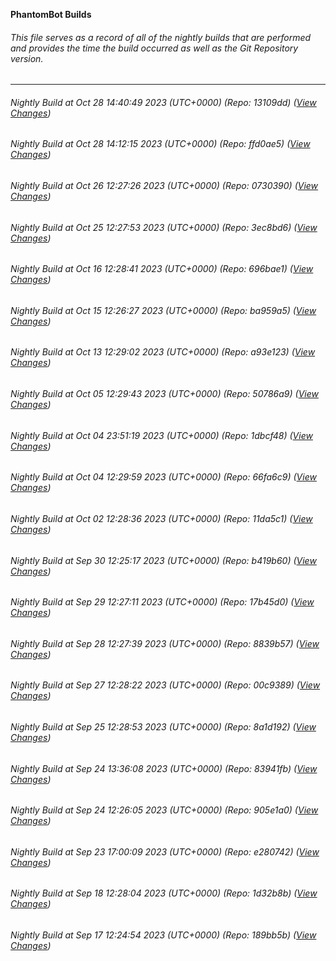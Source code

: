 **PhantomBot Builds**

###### This file serves as a record of all of the nightly builds that are performed and provides the time the build occurred as well as the Git Repository version.
-------------------------------------------------------------------------------------------------------------
###### Nightly Build at Oct 28 14:40:49 2023 (UTC+0000) (Repo: 13109dd) ([View Changes](https://github.com/PhantomBot/PhantomBot/compare/ffd0ae5...13109dd))
###### Nightly Build at Oct 28 14:12:15 2023 (UTC+0000) (Repo: ffd0ae5) ([View Changes](https://github.com/PhantomBot/PhantomBot/compare/0730390...ffd0ae5))
###### Nightly Build at Oct 26 12:27:26 2023 (UTC+0000) (Repo: 0730390) ([View Changes](https://github.com/PhantomBot/PhantomBot/compare/3ec8bd6...0730390))
###### Nightly Build at Oct 25 12:27:53 2023 (UTC+0000) (Repo: 3ec8bd6) ([View Changes](https://github.com/PhantomBot/PhantomBot/compare/696bae1...3ec8bd6))
###### Nightly Build at Oct 16 12:28:41 2023 (UTC+0000) (Repo: 696bae1) ([View Changes](https://github.com/PhantomBot/PhantomBot/compare/ba959a5...696bae1))
###### Nightly Build at Oct 15 12:26:27 2023 (UTC+0000) (Repo: ba959a5) ([View Changes](https://github.com/PhantomBot/PhantomBot/compare/a93e123...ba959a5))
###### Nightly Build at Oct 13 12:29:02 2023 (UTC+0000) (Repo: a93e123) ([View Changes](https://github.com/PhantomBot/PhantomBot/compare/50786a9...a93e123))
###### Nightly Build at Oct 05 12:29:43 2023 (UTC+0000) (Repo: 50786a9) ([View Changes](https://github.com/PhantomBot/PhantomBot/compare/1dbcf48...50786a9))
###### Nightly Build at Oct 04 23:51:19 2023 (UTC+0000) (Repo: 1dbcf48) ([View Changes](https://github.com/PhantomBot/PhantomBot/compare/66fa6c9...1dbcf48))
###### Nightly Build at Oct 04 12:29:59 2023 (UTC+0000) (Repo: 66fa6c9) ([View Changes](https://github.com/PhantomBot/PhantomBot/compare/11da5c1...66fa6c9))
###### Nightly Build at Oct 02 12:28:36 2023 (UTC+0000) (Repo: 11da5c1) ([View Changes](https://github.com/PhantomBot/PhantomBot/compare/b419b60...11da5c1))
###### Nightly Build at Sep 30 12:25:17 2023 (UTC+0000) (Repo: b419b60) ([View Changes](https://github.com/PhantomBot/PhantomBot/compare/17b45d0...b419b60))
###### Nightly Build at Sep 29 12:27:11 2023 (UTC+0000) (Repo: 17b45d0) ([View Changes](https://github.com/PhantomBot/PhantomBot/compare/8839b57...17b45d0))
###### Nightly Build at Sep 28 12:27:39 2023 (UTC+0000) (Repo: 8839b57) ([View Changes](https://github.com/PhantomBot/PhantomBot/compare/00c9389...8839b57))
###### Nightly Build at Sep 27 12:28:22 2023 (UTC+0000) (Repo: 00c9389) ([View Changes](https://github.com/PhantomBot/PhantomBot/compare/8a1d192...00c9389))
###### Nightly Build at Sep 25 12:28:53 2023 (UTC+0000) (Repo: 8a1d192) ([View Changes](https://github.com/PhantomBot/PhantomBot/compare/83941fb...8a1d192))
###### Nightly Build at Sep 24 13:36:08 2023 (UTC+0000) (Repo: 83941fb) ([View Changes](https://github.com/PhantomBot/PhantomBot/compare/905e1a0...83941fb))
###### Nightly Build at Sep 24 12:26:05 2023 (UTC+0000) (Repo: 905e1a0) ([View Changes](https://github.com/PhantomBot/PhantomBot/compare/e280742...905e1a0))
###### Nightly Build at Sep 23 17:00:09 2023 (UTC+0000) (Repo: e280742) ([View Changes](https://github.com/PhantomBot/PhantomBot/compare/1d32b8b...e280742))
###### Nightly Build at Sep 18 12:28:04 2023 (UTC+0000) (Repo: 1d32b8b) ([View Changes](https://github.com/PhantomBot/PhantomBot/compare/189bb5b...1d32b8b))
###### Nightly Build at Sep 17 12:24:54 2023 (UTC+0000) (Repo: 189bb5b) ([View Changes](https://github.com/PhantomBot/PhantomBot/compare/6063eb0...189bb5b))
